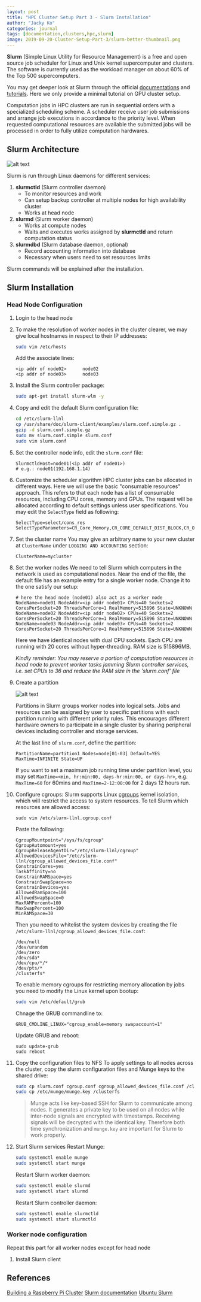```yaml
---
layout: post
title: "HPC Cluster Setup Part 3 - Slurm Installation"
author: "Jacky Ko"
categories: journal
tags: [documentation,clusters,hpc,slurm]
image: 2019-09-20-Cluster-Setup-Part-3/slurm-better-thumbnail.png
---
```


**Slurm** (Simple Linux Utility for Resource Management) is a free and open source job scheduler for Linux and Unix kernel supercomputer and clusters. The software is currently used as the workload manager on about 60% of the Top 500 supercomputers.

You may get deeper look at Slurm through the official [documentations](https://slurm.schedmd.com/documentation.html) and [tutorials](https://slurm.schedmd.com/tutorials.html). Here we only provide a minimal tutorial on GPU cluster setup.

Computation jobs in HPC clusters are run in sequential orders with a specialized scheduling scheme. A scheduler receive user job submissions and arrange job executions in accordance to the priority level. When requested computational resources are available the submitted jobs will be processed in order to fully utilize computation hardwares.

## Slurm Architecture
![alt text](../assets/img/2019-09-20-Cluster-Setup-Part-3/arch.gif "Slurm architecture")

Slurm is run through Linux daemons for different services:

1. **slurmctld** (Slurm controller daemon)
	- To monitor resources and work
	- Can setup backup controller at multiple nodes for high availability cluster
	- Works at head node
2. **slurmd** (Slurm worker daemon)
	- Works at compute nodes
	- Waits and executes works assigned by **slurmctld** and return computation status
3. **slurmdbd** (Slurm database daemon, optional)
	- Record accounting information into database
	- Necessary when users need to set resources limits

Slurm commands will be explained after the installation.

## Slurm Installation
### Head Node Configuration
1. Login to the head node
2. To make the resolution of worker nodes in the cluster clearer, we may give local hostnames in respect to their IP addresses:
	```bash
	sudo vim /etc/hosts
	```
	Add the associate lines:
	```
	<ip addr of node02>      node02
	<ip addr of node03>      node03
	```
3. Install the Slurm controller package:
	```bash
	sudo apt-get install slurm-wlm -y
	```
4. Copy and edit the default Slurm configuration file:
	```bash
	cd /etc/slurm-llnl
	cp /usr/share/doc/slurm-client/examples/slurm.conf.simple.gz .
	gzip -d slurm.conf.simple.gz
	sudo mv slurm.conf.simple slurm.conf
	sudo vim slurm.conf
	```
5. Set the controller node info, edit the `slurm.conf` file:
	```
	SlurmctldHost=node01(<ip addr of node01>)
	# e.g.: node01(192.168.1.14)
	```
6. Customize the scheduler algorithm
	HPC cluster jobs can be allocated in different ways. Here we will use the basic "consumable resources" approach. This refers to that each node has a list of consumable resources, including CPU cores, memory and GPUs. The request will be allocated according to default settings unless user specifications. You may edit the `SelectType` field as following:
	```
	SelectType=select/cons_res
	SelectTypeParameters=CR_Core_Memory,CR_CORE_DEFAULT_DIST_BLOCK,CR_ONE_TASK_PER_CORE
	```
7. Set the cluster name
	You may give an arbitrary name to your new cluster at `ClusterName` under `LOGGING AND ACCOUNTING` section:
	```
	ClusterName=mycluster
	```
8. Set the worker nodes
	We need to tell Slurm which computers in the network is used as computational nodes. Near the end of the file, the default file has an example entry for a single worker node. Change it to the one satisfy our setup:
	```
	# here the head node (node01) also act as a worker node
	NodeName=node01 NodeAddr=<ip addr node01> CPUs=40 Sockets=2 CoresPerSocket=20 ThreadsPerCore=1 RealMemory=515896 State=UNKNOWN 
	NodeName=node02 NodeAddr=<ip addr node02> CPUs=40 Sockets=2 CoresPerSocket=20 ThreadsPerCore=1 RealMemory=515896 State=UNKNOWN 
	NodeName=node03 NodeAddr=<ip addr node03> CPUs=40 Sockets=2 CoresPerSocket=20 ThreadsPerCore=1 RealMemory=515896 State=UNKNOWN 
	```
	Here we have identical nodes with dual CPU sockets. Each CPU are running with 20 cores without hyper-threading. RAM size is 515896MB.

	*Kindly reminder: You may reserve a portion of computation resources in head node to prevent worker tasks jamming Slurm controller services, i.e. set CPUs to 36 and reduce the RAM size in the 'slurm.conf' file*

9. Create a partition

	![alt text](../assets/img/2019-09-20-Cluster-Setup-Part-3/entities.gif "Slurm cluster entites")

	Partitions in Slurm groups worker nodes into logical sets. Jobs and resources can be assigned by user to specific partitions with each partition running with different priority rules. This encourages different hardware owners to participate in a single cluster by sharing peripheral devices including controller and storage services.

	At the last line of `slurm.conf`, define the partition:
	```
	PartitionName=partition1 Nodes=node[01-03] Default=YES MaxTime=INFINITE State=UP
	```

	If you want to set a maximum job running time under partition level, you may set `MaxTime=<min, hr:min:00, days-hr:min:00, or days-hr>`, e.g. `MaxTime=60` for 60mins and `MaxTime=2-12:00:00` for 2 days 12 hours run.

10. Configure cgroups:
	Slurm supports Linux [cgroups](https://en.wikipedia.org/wiki/Cgroups) kernel isolation, which will restrict the access to system resources. To tell Slurm which resources are allowed access:
	```
	sudo vim /etc/slurm-llnl.cgroup.conf
	```

	Paste the following:
	```
	CgroupMountpoint="/sys/fs/cgroup"
	CgroupAutomount=yes
	CgroupReleaseAgentDir="/etc/slurm-llnl/cgroup"
	AllowedDevicesFile="/etc/slurm-llnl/cgroup_allowed_devices_file.conf"
	ConstrainCores=yes
	TaskAffinity=no
	ConstrainRAMSpace=yes
	ConstrainSwapSpace=no
	ConstrainDevices=yes
	AllowedRamSpace=100
	AllowedSwapSpace=0
	MaxRAMPercent=100
	MaxSwapPercent=100
	MinRAMSpace=30
	```

	Then you need to whitelist the system devices by creating the file `/etc/slurm-llnl/cgroup_allowed_devices_file.conf`:
	```
	/dev/null
	/dev/urandom
	/dev/zero
	/dev/sda*
	/dev/cpu/*/*
	/dev/pts/*
	/clusterfs*
	```

	To enable memory cgroups for restricting memory allocation by jobs you need to modify the Linux kernel upon bootup:
	```bash
	sudo vim /etc/default/grub
	```

	Chnage the GRUB commandline to:
	```
	GRUB_CMDLINE_LINUX="cgroup_enable=memory swapaccount=1"
	```

	Update GRUB and reboot:
	```
	sudo update-grub
	sudo reboot
	```
11. Copy the configuration files to NFS
	To apply settings to all nodes across the cluster, copy the slurm configuration files and Munge keys to the shared drive:
	```bash
	sudo cp slurm.conf cgroup.conf cgroup_allowed_devices_file.conf /clusterfs
	sudo cp /etc/munge/munge.key /clusterfs
	```

	> Munge acts like key-based SSH for Slurm to communicate among nodes. It generates a private key to be used on all nodes while inter-node signals are encrypted with timestamps. Receiving signals will be decrypted with the identical key. Therefore both time synchronization and `munge.key` are important for Slurm to work properly.
	
12. Start Slurm services
	Restart Munge:
	```bash
	sudo systemctl enable munge
	sudo systemctl start munge
	```

	Restart Slurm worker daemon:
	```bash
	sudo systemctl enable slurmd
	sudo systemctl start slurmd
	```

	Restart Slurm controller daemon:
	```bash
	sudo systemctl enable slurmctld
	sudo systemctl start slurmctld
	```

### Worker node configuration
Repeat this part for all worker nodes except for head node

1. Install Slurm client


## References
[Building a Raspberry Pi Cluster](https://medium.com/@glmdev/building-a-raspberry-pi-cluster-784f0df9afbd)
[Slurm documentation](https://slurm.schedmd.com/documentation.html)
[Ubuntu Slurm](https://github.com/mknoxnv/ubuntu-slurm)